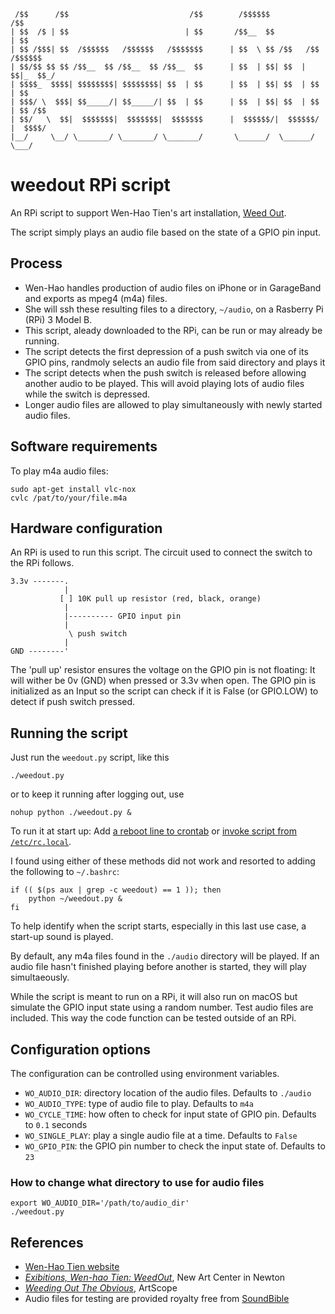 
```
 /$$      /$$                           /$$        /$$$$$$              /$$    
| $$  /$ | $$                          | $$       /$$__  $$            | $$    
| $$ /$$$| $$  /$$$$$$   /$$$$$$   /$$$$$$$      | $$  \ $$ /$$   /$$ /$$$$$$  
| $$/$$ $$ $$ /$$__  $$ /$$__  $$ /$$__  $$      | $$  | $$| $$  | $$|_  $$_/  
| $$$$_  $$$$| $$$$$$$$| $$$$$$$$| $$  | $$      | $$  | $$| $$  | $$  | $$    
| $$$/ \  $$$| $$_____/| $$_____/| $$  | $$      | $$  | $$| $$  | $$  | $$ /$$
| $$/   \  $$|  $$$$$$$|  $$$$$$$|  $$$$$$$      |  $$$$$$/|  $$$$$$/  |  $$$$/
|__/     \__/ \_______/ \_______/ \_______/       \______/  \______/    \___/  
```

# weedout RPi script
An RPi script to support Wen-Hao Tien's art installation, 
[Weed Out](https://www.wenhaotien.com/weed-out/).

The script simply plays an audio file based on the state of a GPIO pin input.

## Process
* Wen-Hao handles production of audio files on iPhone or in GarageBand and
exports as mpeg4 (m4a) files.
* She will ssh these resulting files to a directory, `~/audio`, on a
Rasberry Pi (RPi) 3 Model B.
* This script, aleady downloaded to the RPi, can be run or may already be
running.
* The script detects the first depression of a push switch via one of its
GPIO pins, randmoly selects an audio file from said directory and plays it
* The script detects when the push switch is released before allowing another
audio to be played. This will avoid playing lots of audio files while the
switch is depressed.
* Longer audio files are allowed to play simultaneously with newly started
audio files.

## Software requirements
To play m4a audio files:

    sudo apt-get install vlc-nox
    cvlc /pat/to/your/file.m4a

## Hardware configuration
An RPi is used to run this script. The circuit used to connect the switch to 
the RPi follows.

    3.3v -------.
                |
               [ ] 10K pull up resistor (red, black, orange)
                |
                |---------- GPIO input pin
                |
                 \ push switch
                |
    GND --------'

The 'pull up' resistor ensures the voltage on the GPIO pin is not floating: 
It will wither be 0v (GND) when pressed or 3.3v when open. The GPIO pin is 
initialized as an Input so the script can check if it is False (or GPIO.LOW)
to detect if push switch pressed.

## Running the script
Just run the `weedout.py` script, like this

    ./weedout.py

or to keep it running after logging out, use

    nohup python ./weedout.py &

To run it at start up: Add [a reboot line to crontab](https://www.raspberrypi.org/documentation/linux/usage/cron.md) or [invoke script from `/etc/rc.local`](https://www.raspberrypi.org/documentation/linux/usage/rc-local.md).

I found using either of these methods did not work and resorted to adding the following to `~/.bashrc`:

    if (( $(ps aux | grep -c weedout) == 1 )); then
        python ~/weedout.py &
    fi

To help identify when the script starts, especially in this last use case, a 
start-up sound is played.

By default, any m4a files found in the `./audio` directory will be played. If
an audio file hasn't finished playing before another is started, they will play
simultaeously.

While the script is meant to run on a RPi, it will also run on macOS but
simulate the GPIO input state using a random number. Test audio files are
included. This way the code function can be tested outside of an RPi.

## Configuration options
The configuration can be controlled using environment variables.

* `WO_AUDIO_DIR`: directory location of the audio files. Defaults to `./audio`
* `WO_AUDIO_TYPE`: type of audio file to play. Defaults to `m4a`
* `WO_CYCLE_TIME`: how often to check for input state of GPIO pin. Defaults 
to `0.1` seconds
* `WO_SINGLE_PLAY`: play a single audio file at a time. Defaults to `False`
* `WO_GPIO_PIN`: the GPIO pin number to check the input state of. Defaults to `23`

### How to change what directory to use for audio files
    export WO_AUDIO_DIR='/path/to/audio_dir'
    ./weedout.py

## References
* [Wen-Hao Tien website](https://www.wenhaotien.com/weed-out/)
* [*Exibitions, Wen-hao Tien: WeedOut*](https://www.newartcenter.org/galleries/exhibit.aspx?id=1113), New Art Center in Newton
* [*Weeding Out The Obvious*](https://artscopemagazine.com/2017/08/weeding-out-the-obvious-wen-hao-tien-in-newton/), ArtScope
* Audio files for testing are provided royalty free from [SoundBible](http://soundbible.com/)

